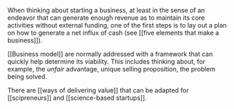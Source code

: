 When thinking about starting a business, at least in the sense of an endeavor that can generate enough revenue as to maintain its core activities without external funding, one of the first steps is to lay out a plan on how to generate a net influx of cash (see [[five elements that make a business]]). 

[[Business model]] are normally addressed with a framework that can quickly help determine its viability. This includes thinking about, for example, the *unfair* advantage, unique selling proposition, the problem being solved. 

There are [[ways of delivering value]] that can be adapted for [[scipreneurs]] and [[science-based startups]]. 